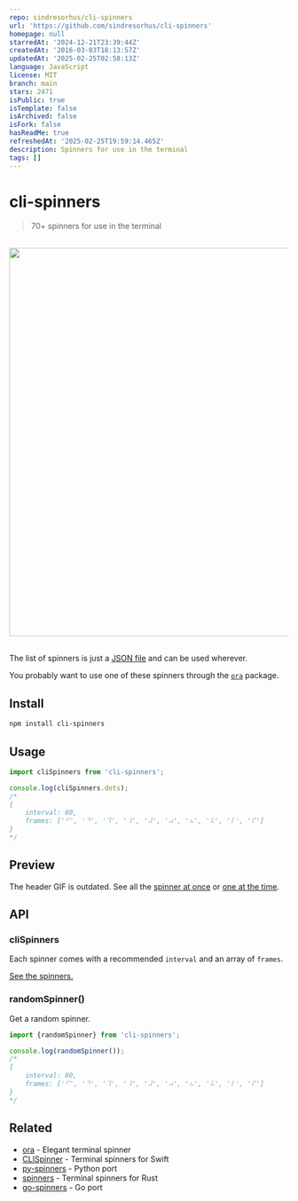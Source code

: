 ```yaml
---
repo: sindresorhus/cli-spinners
url: 'https://github.com/sindresorhus/cli-spinners'
homepage: null
starredAt: '2024-12-21T23:39:44Z'
createdAt: '2016-03-03T18:13:57Z'
updatedAt: '2025-02-25T02:58:13Z'
language: JavaScript
license: MIT
branch: main
stars: 2471
isPublic: true
isTemplate: false
isArchived: false
isFork: false
hasReadMe: true
refreshedAt: '2025-02-25T19:59:14.465Z'
description: Spinners for use in the terminal
tags: []
---
```


# cli-spinners

> 70+ spinners for use in the terminal

<p align="center">
	<br>
	<img width="700" src="screenshot.svg">
	<br>
	<br>
</p>

The list of spinners is just a [JSON file](spinners.json) and can be used wherever.

You probably want to use one of these spinners through the [`ora`](https://github.com/sindresorhus/ora) package.

## Install

```sh
npm install cli-spinners
```

## Usage

```js
import cliSpinners from 'cli-spinners';

console.log(cliSpinners.dots);
/*
{
	interval: 80,
	frames: ['⠋', '⠙', '⠹', '⠸', '⠼', '⠴', '⠦', '⠧', '⠇', '⠏']
}
*/
```

## Preview

The header GIF is outdated. See all the [spinner at once](https://jsfiddle.net/sindresorhus/2eLtsbey/embedded/result/) or [one at the time](https://asciinema.org/a/95348?size=big).

## API

### cliSpinners

Each spinner comes with a recommended `interval` and an array of `frames`.

[See the spinners.](spinners.json)

### randomSpinner()

Get a random spinner.

```js
import {randomSpinner} from 'cli-spinners';

console.log(randomSpinner());
/*
{
	interval: 80,
	frames: ['⠋', '⠙', '⠹', '⠸', '⠼', '⠴', '⠦', '⠧', '⠇', '⠏']
}
*/
```

## Related

- [ora](https://github.com/sindresorhus/ora) - Elegant terminal spinner
- [CLISpinner](https://github.com/kiliankoe/CLISpinner) - Terminal spinners for Swift
- [py-spinners](https://github.com/ManrajGrover/py-spinners) - Python port
- [spinners](https://github.com/FGRibreau/spinners) - Terminal spinners for Rust
- [go-spinners](https://github.com/gabe565/go-spinners) - Go port
